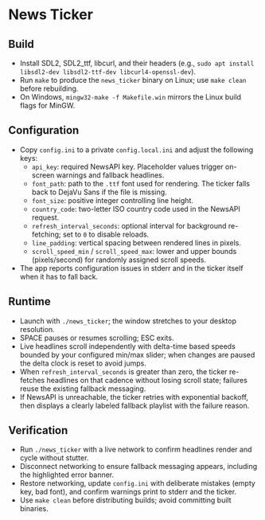 News Ticker
===========

Build
-----
- Install SDL2, SDL2_ttf, libcurl, and their headers (e.g., `sudo apt install libsdl2-dev libsdl2-ttf-dev libcurl4-openssl-dev`).
- Run `make` to produce the `news_ticker` binary on Linux; use `make clean` before rebuilding.
- On Windows, `mingw32-make -f Makefile.win` mirrors the Linux build flags for MinGW.

Configuration
-------------
- Copy `config.ini` to a private `config.local.ini` and adjust the following keys:
  - `api_key`: required NewsAPI key. Placeholder values trigger on-screen warnings and fallback headlines.
  - `font_path`: path to the `.ttf` font used for rendering. The ticker falls back to DejaVu Sans if the file is missing.
  - `font_size`: positive integer controlling line height.
  - `country_code`: two-letter ISO country code used in the NewsAPI request.
  - `refresh_interval_seconds`: optional interval for background re-fetching; set to `0` to disable reloads.
  - `line_padding`: vertical spacing between rendered lines in pixels.
  - `scroll_speed_min` / `scroll_speed_max`: lower and upper bounds (pixels/second) for randomly assigned scroll speeds.
- The app reports configuration issues in stderr and in the ticker itself when it has to fall back.

Runtime
-------
- Launch with `./news_ticker`; the window stretches to your desktop resolution.
- SPACE pauses or resumes scrolling; ESC exits.
- Live headlines scroll independently with delta-time based speeds bounded by your configured min/max slider; when changes are paused the delta clock is reset to avoid jumps.
- When `refresh_interval_seconds` is greater than zero, the ticker re-fetches headlines on that cadence without losing scroll state; failures reuse the existing fallback messaging.
- If NewsAPI is unreachable, the ticker retries with exponential backoff, then displays a clearly labeled fallback playlist with the failure reason.

Verification
------------
- Run `./news_ticker` with a live network to confirm headlines render and cycle without stutter.
- Disconnect networking to ensure fallback messaging appears, including the highlighted error banner.
- Restore networking, update `config.ini` with deliberate mistakes (empty key, bad font), and confirm warnings print to stderr and the ticker.
- Use `make clean` before distributing builds; avoid committing built binaries.
